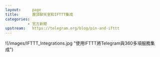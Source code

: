 ```yaml
---
layout:     page
title:      置頂聊天室和IFTTT集成
categories: 
          - 官方新聞
upstream:   https://telegram.org/blog/pin-and-ifttt
---
```


!(/images/IFTTT_Integrations.jpg "使用IFTTT將Telegram與360多項服務集成")
